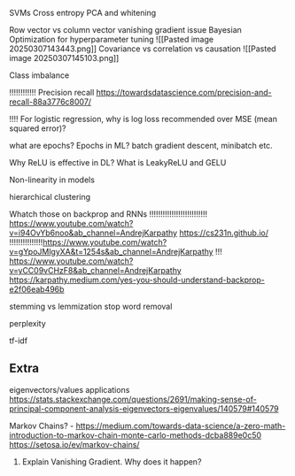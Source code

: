 SVMs
Cross entropy
PCA and whitening

Row vector vs column vector
vanishing gradient issue
Bayesian Optimization for hyperparameter tuning
![[Pasted image 20250307143443.png]]
Covariance vs correlation vs causation
![[Pasted image 20250307145103.png]]


Class imbalance

!!!!!!!!!!!! Precision recall https://towardsdatascience.com/precision-and-recall-88a3776c8007/

!!!! For logistic regression, why is log loss recommended over MSE (mean squared error)?

what are epochs? Epochs in ML?
batch gradient descent, minibatch etc.


Why ReLU is effective in DL? What is LeakyReLU and GELU

Non-linearity in models

hierarchical clustering 


Whatch those on backprop and RNNs
!!!!!!!!!!!!!!!!!!!!!!!!!! https://www.youtube.com/watch?v=i94OvYb6noo&ab_channel=AndrejKarpathy
https://cs231n.github.io/
!!!!!!!!!!!!!!!https://www.youtube.com/watch?v=gYpoJMlgyXA&t=1254s&ab_channel=AndrejKarpathy
!!! https://www.youtube.com/watch?v=yCC09vCHzF8&ab_channel=AndrejKarpathy
https://karpathy.medium.com/yes-you-should-understand-backprop-e2f06eab496b


stemming vs lemmization
stop word removal

perplexity

tf-idf
## Extra

eigenvectors/values applications
https://stats.stackexchange.com/questions/2691/making-sense-of-principal-component-analysis-eigenvectors-eigenvalues/140579#140579

Markov Chains? - https://medium.com/towards-data-science/a-zero-math-introduction-to-markov-chain-monte-carlo-methods-dcba889e0c50
https://setosa.io/ev/markov-chains/


1. Explain Vanishing Gradient. Why does it happen?